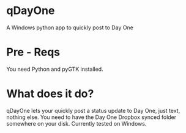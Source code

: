 qDayOne
=======

A Windows python app to quickly post to Day One


Pre - Reqs
==========

You need Python and pyGTK installed.

What does it do?
================

qDayOne lets your quickly post a status update to Day One, just text, nothing else. You need to have the Day 
One Dropbox synced folder somewhere on your disk. Currently tested on Windows.
